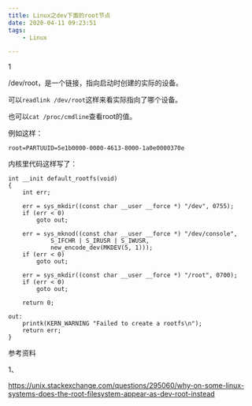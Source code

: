 ```yaml
---
title: Linux之dev下面的root节点
date: 2020-04-11 09:23:51
tags:
	- Linux

---
```


1

/dev/root，是一个链接，指向启动时创建的实际的设备。

可以`readlink /dev/root`这样来看实际指向了哪个设备。

也可以`cat /proc/cmdline`查看root的值。

例如这样：

```
root=PARTUUID=5e1b0000-0000-4613-8000-1a0e0000370e
```

内核里代码这样写了：

```
int __init default_rootfs(void)
{
	int err;

	err = sys_mkdir((const char __user __force *) "/dev", 0755);
	if (err < 0)
		goto out;

	err = sys_mknod((const char __user __force *) "/dev/console",
			S_IFCHR | S_IRUSR | S_IWUSR,
			new_encode_dev(MKDEV(5, 1)));
	if (err < 0)
		goto out;

	err = sys_mkdir((const char __user __force *) "/root", 0700);
	if (err < 0)
		goto out;

	return 0;

out:
	printk(KERN_WARNING "Failed to create a rootfs\n");
	return err;
}
```



参考资料

1、

https://unix.stackexchange.com/questions/295060/why-on-some-linux-systems-does-the-root-filesystem-appear-as-dev-root-instead